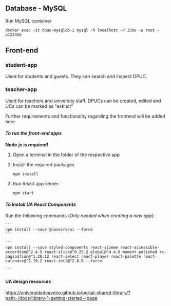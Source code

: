 ## Database - MySQL

Run MySQL container
```
docker exec -it dpuc-mysqldb-1 mysql -h localhost -P 3306 -u root -p123456
```

## Front-end

### student-app
Used for students and guests. They can search and inspect DPUC.

### teacher-app
Used for teachers and university staff. DPUCs can be created, edited and UCs can be marked as "extinct"

Further requirements and functionality regarding the frontend will be added here

#### ***To run the front-end apps***
**Node.js is required!**

1. Open a terminal in the folder of the respective app

2. Install the required packages
    ```
    npm install
    ```

3. Run React app server
    ```
    npm start
    ```

#### ***To Install UA React Components***
Run the following commands
(*Only needed when creating a new app*):

    ```
    npm install --save @uaveiro/ui --force
    ```

    ```
    npm install --save styled-components react-sizeme react-accessible-accordion@^2.4.5 react-slick@^0.25.2 global@^4.4.0 moment polished rc-pagination@^1.20.12 react-select react-player react-palette react-calendar@^2.19.2 react-intl@^2.8.0 --force

    ```

#### UA design resources

https://universidadeaveiro.github.io/portal-shared-library/?path=/docs/library-1-getting-started--page

